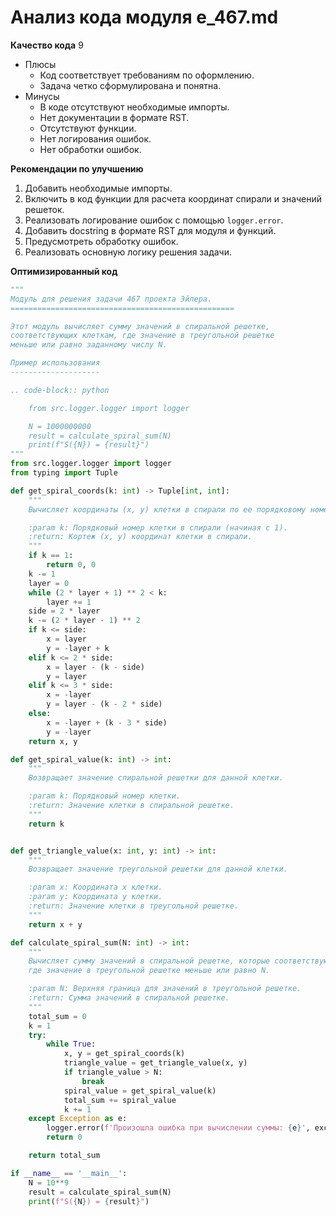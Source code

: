 # Анализ кода модуля e_467.md

**Качество кода**
9
- Плюсы
    - Код соответствует требованиям по оформлению.
    - Задача четко сформулирована и понятна.
- Минусы
    - В коде отсутствуют необходимые импорты.
    - Нет документации в формате RST.
    - Отсутствуют функции.
    - Нет логирования ошибок.
    - Нет обработки ошибок.

**Рекомендации по улучшению**
1. Добавить необходимые импорты.
2. Включить в код функции для расчета координат спирали и значений решеток.
3. Реализовать логирование ошибок с помощью `logger.error`.
4. Добавить docstring в формате RST для модуля и функций.
5. Предусмотреть обработку ошибок.
6. Реализовать основную логику решения задачи.

**Оптимизированный код**
```python
"""
Модуль для решения задачи 467 проекта Эйлера.
==================================================

Этот модуль вычисляет сумму значений в спиральной решетке,
соответствующих клеткам, где значение в треугольной решетке
меньше или равно заданному числу N.

Пример использования
--------------------

.. code-block:: python

    from src.logger.logger import logger

    N = 1000000000
    result = calculate_spiral_sum(N)
    print(f"S({N}) = {result}")
"""
from src.logger.logger import logger
from typing import Tuple

def get_spiral_coords(k: int) -> Tuple[int, int]:
    """
    Вычисляет координаты (x, y) клетки в спирали по ее порядковому номеру k.

    :param k: Порядковый номер клетки в спирали (начиная с 1).
    :return: Кортеж (x, y) координат клетки в спирали.
    """
    if k == 1:
        return 0, 0
    k -= 1
    layer = 0
    while (2 * layer + 1) ** 2 < k:
        layer += 1
    side = 2 * layer
    k -= (2 * layer - 1) ** 2
    if k <= side:
        x = layer
        y = -layer + k
    elif k <= 2 * side:
        x = layer - (k - side)
        y = layer
    elif k <= 3 * side:
        x = -layer
        y = layer - (k - 2 * side)
    else:
        x = -layer + (k - 3 * side)
        y = -layer
    return x, y

def get_spiral_value(k: int) -> int:
    """
    Возвращает значение спиральной решетки для данной клетки.

    :param k: Порядковый номер клетки.
    :return: Значение клетки в спиральной решетке.
    """
    return k


def get_triangle_value(x: int, y: int) -> int:
    """
    Возвращает значение треугольной решетки для данной клетки.

    :param x: Координата x клетки.
    :param y: Координата y клетки.
    :return: Значение клетки в треугольной решетке.
    """
    return x + y

def calculate_spiral_sum(N: int) -> int:
    """
    Вычисляет сумму значений в спиральной решетке, которые соответствуют клеткам,
    где значение в треугольной решетке меньше или равно N.

    :param N: Верхняя граница для значений в треугольной решетке.
    :return: Сумма значений в спиральной решетке.
    """
    total_sum = 0
    k = 1
    try:
        while True:
            x, y = get_spiral_coords(k)
            triangle_value = get_triangle_value(x, y)
            if triangle_value > N:
                break
            spiral_value = get_spiral_value(k)
            total_sum += spiral_value
            k += 1
    except Exception as e:
        logger.error(f'Произошла ошибка при вычислении суммы: {e}', exc_info=True)
        return 0

    return total_sum

if __name__ == '__main__':
    N = 10**9
    result = calculate_spiral_sum(N)
    print(f"S({N}) = {result}")
```
